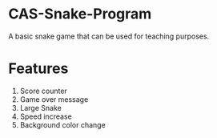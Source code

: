 # CAS-Snake-Program
A basic snake game that can be used for teaching purposes.

# Features
1. Score counter
2. Game over message
3. Large Snake
4. Speed increase
5. Background color change
